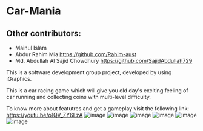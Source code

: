 # Car-Mania

## Other contributors:
- Mainul Islam
- Abdur Rahim Mia https://github.com/Rahim-aust
- Md. Abdullah Al Sajid Chowdhury https://github.com/SajidAbdullah729

This is a software development group project, developed by using iGraphics.

This is a car racing game which will give you old day's exciting feeling of car running and collecting coins with multi-level difficulty.

To know more about featutres and get a gameplay visit the following link: https://youtu.be/o1QV_ZY6LzA
![image](https://user-images.githubusercontent.com/66373332/236643243-fc739467-f55a-4421-9566-0d9a1462d9a6.png)
![image](https://user-images.githubusercontent.com/66373332/236643251-abb493fc-7ba8-49e8-8bf1-58dad1c05fbc.png)
![image](https://user-images.githubusercontent.com/66373332/236643255-55338822-ce44-4ec5-b27d-9827f2fab6b8.png)
![image](https://user-images.githubusercontent.com/66373332/236643259-161557ae-224f-4b7a-b5c7-a19014c7819e.png)
![image](https://user-images.githubusercontent.com/66373332/236643265-a7a3399a-cabd-4a1a-b9fb-7ace5ca6319c.png)
![image](https://user-images.githubusercontent.com/66373332/236643266-9a12ff6e-db22-49ed-8456-f92749315605.png)
